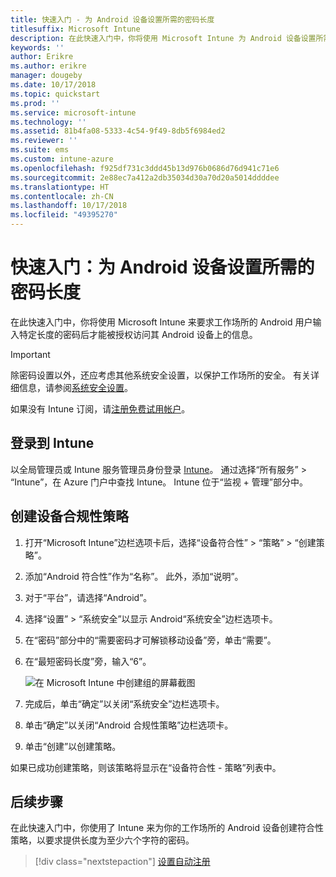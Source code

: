 ```yaml
---
title: 快速入门 - 为 Android 设备设置所需的密码长度
titlesuffix: Microsoft Intune
description: 在此快速入门中，你将使用 Microsoft Intune 为 Android 设备设置所需的密码长度。
keywords: ''
author: Erikre
ms.author: erikre
manager: dougeby
ms.date: 10/17/2018
ms.topic: quickstart
ms.prod: ''
ms.service: microsoft-intune
ms.technology: ''
ms.assetid: 81b4fa08-5333-4c54-9f49-8db5f6984ed2
ms.reviewer: ''
ms.suite: ems
ms.custom: intune-azure
ms.openlocfilehash: f925df731c3ddd45b13d976b0686d76d941c71e6
ms.sourcegitcommit: 2e88ec7a412a2db35034d30a70d20a5014ddddee
ms.translationtype: HT
ms.contentlocale: zh-CN
ms.lasthandoff: 10/17/2018
ms.locfileid: "49395270"
---
```

# <a name="quickstart-set-a-required-password-length-for-android-devices"></a>快速入门：为 Android 设备设置所需的密码长度

在此快速入门中，你将使用 Microsoft Intune 来要求工作场所的 Android 用户输入特定长度的密码后才能被授权访问其 Android 设备上的信息。 

> [!IMPORTANT]
> 除密码设置以外，还应考虑其他系统安全设置，以保护工作场所的安全。 有关详细信息，请参阅[系统安全设置](compliance-policy-create-android-for-work.md#system-security-settings)。

如果没有 Intune 订阅，请[注册免费试用帐户](free-trial-sign-up.md)。

## <a name="sign-in-to-intune"></a>登录到 Intune

以全局管理员或 Intune 服务管理员身份登录 [Intune](https://aka.ms/intuneportal)。 通过选择“所有服务” > “Intune”，在 Azure 门户中查找 Intune。 Intune 位于“监视 + 管理”部分中。

## <a name="create-a-device-compliance-policy"></a>创建设备合规性策略
1. 打开“Microsoft Intune”边栏选项卡后，选择“设备符合性” > “策略” > “创建策略”。
2. 添加“Android 符合性”作为“名称”。 此外，添加“说明”。
3. 对于“平台”，请选择“Android”。 
4. 选择“设置” > “系统安全”以显示 Android“系统安全”边栏选项卡。
5. 在“密码”部分中的“需要密码才可解锁移动设备”旁，单击“需要”。
6. 在“最短密码长度”旁，输入“6”。  

    ![在 Microsoft Intune 中创建组的屏幕截图](./media/quickstart-set-password-length-android-01.png)

7. 完成后，单击“确定”以关闭“系统安全”边栏选项卡。 
8. 单击“确定”以关闭“Android 合规性策略”边栏选项卡。 
9. 单击“创建”以创建策略。

如果已成功创建策略，则该策略将显示在“设备符合性 - 策略”列表中。 

## <a name="next-steps"></a>后续步骤

在此快速入门中，你使用了 Intune 来为你的工作场所的 Android 设备创建符合性策略，以要求提供长度为至少六个字符的密码。

> [!div class="nextstepaction"]
> [设置自动注册](quickstart-setup-auto-enrollment.md)
